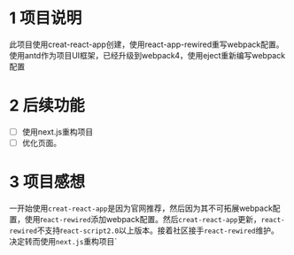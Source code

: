 # 1 项目说明
此项目使用creat-react-app创建，使用react-app-rewired重写webpack配置。使用antd作为项目UI框架，已经升级到webpack4，使用eject重新编写webpack配置
# 2 后续功能
- [ ] 使用next.js重构项目
- [ ] 优化页面。
# 3 项目感想
一开始使用`creat-react-app`是因为官网推荐，然后因为其不可拓展webpack配置，使用r`eact-rewired`添加webpack配置。然后`creat-react-app`更新，`react-rewired`不支持r`eact-script2.0`以上版本。接着社区接手`react-rewired`维护。
决定转而使用`next.js`重构项目`




